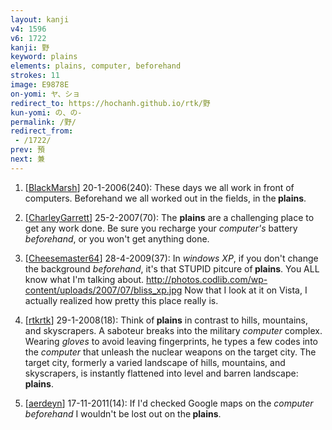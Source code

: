 ```yaml
---
layout: kanji
v4: 1596
v6: 1722
kanji: 野
keyword: plains
elements: plains, computer, beforehand
strokes: 11
image: E9878E
on-yomi: ヤ、ショ
redirect_to: https://hochanh.github.io/rtk/野
kun-yomi: の、の-
permalink: /野/
redirect_from:
 - /1722/
prev: 預
next: 兼
---
```


1) [<a href="http://kanji.koohii.com/profile/BlackMarsh">BlackMarsh</a>] 20-1-2006(240): These days we all work in front of computers. Beforehand we all worked out in the fields, in the<strong> plains</strong>.

2) [<a href="http://kanji.koohii.com/profile/CharleyGarrett">CharleyGarrett</a>] 25-2-2007(70): The <strong>plains</strong> are a challenging place to get any work done. Be sure you recharge your <em>computer&#039;s</em> battery <em>beforehand</em>, or you won&#039;t get anything done.

3) [<a href="http://kanji.koohii.com/profile/Cheesemaster64">Cheesemaster64</a>] 28-4-2009(37): In <em>windows XP</em>, if you don&#039;t change the background <em>beforehand</em>, it&#039;s that STUPID pitcure of<strong> plains</strong>. You ALL know what I&#039;m talking about. <a href="http://photos.codlib.com/wp-content/uploads/2007/07/bliss_xp.jpg">http://photos.codlib.com/wp-content/uploads/2007/07/bliss_xp.jpg</a> Now that I look at it on Vista, I actually realized how pretty this place really is.

4) [<a href="http://kanji.koohii.com/profile/rtkrtk">rtkrtk</a>] 29-1-2008(18): Think of<strong> plains</strong> in contrast to hills, mountains, and skyscrapers. A saboteur breaks into the military <em>computer</em> complex. Wearing <em>gloves</em> to avoid leaving fingerprints, he types a few codes into the <em>computer</em> that unleash the nuclear weapons on the target city. The target city, formerly a varied landscape of hills, mountains, and skyscrapers, is instantly flattened into level and barren landscape:<strong> plains</strong>.

5) [<a href="http://kanji.koohii.com/profile/aerdeyn">aerdeyn</a>] 17-11-2011(14): If I&#039;d checked Google maps on the <em>computer</em> <em>beforehand</em> I wouldn&#039;t be lost out on the<strong> plains</strong>.

